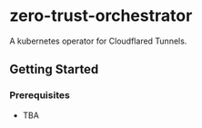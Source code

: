 # zero-trust-orchestrator
A kubernetes operator for Cloudflared Tunnels.

## Getting Started

### Prerequisites

- TBA
